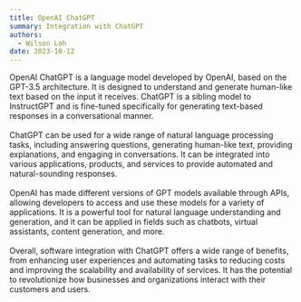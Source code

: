 ```yaml
---
title: OpenAI ChatGPT
summary: Integration with ChatGPT
authors:
  - Wilson Loh
date: 2023-10-12
---
```


OpenAI ChatGPT is a language model developed by OpenAI, based on the GPT-3.5 architecture. It is designed to understand and generate human-like text based on the input it receives. ChatGPT is a sibling model to InstructGPT and is fine-tuned specifically for generating text-based responses in a conversational manner.
<br/><br/>
ChatGPT can be used for a wide range of natural language processing tasks, including answering questions, generating human-like text, providing explanations, and engaging in conversations. It can be integrated into various applications, products, and services to provide automated and natural-sounding responses.
<br/><br/>
OpenAI has made different versions of GPT models available through APIs, allowing developers to access and use these models for a variety of applications. It is a powerful tool for natural language understanding and generation, and it can be applied in fields such as chatbots, virtual assistants, content generation, and more.
<br/><br/>
Overall, software integration with ChatGPT offers a wide range of benefits, from enhancing user experiences and automating tasks to reducing costs and improving the scalability and availability of services. It has the potential to revolutionize how businesses and organizations interact with their customers and users.





